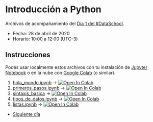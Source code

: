 # Introducción a Python

Archivos de acompañamiento del [Día 1 del #DataSchool](https://bitson.group/slides/dataschool-py1.html).

* Fecha: 28 de abril de 2020
* Horario: 10:00 a 12:00 (UTC-3)

## Instrucciones

Podés usar localmente estos archivos con tu instalación de [Jupyter Notebook](https://jupyter.org/install)
o en la nube con [Google Colab](https://colab.research.google.com) (o similar).

1. [hola_mundo.ipynb](hola_mundo.ipynb) -> [![Open In Colab](https://colab.research.google.com/assets/colab-badge.svg)](https://colab.research.google.com/github/lecovi/dataschool-py1/blob/master/hola_mundo.ipynb)
2. [primeros_pasos.ipynb](primeros_pasos.ipynb) -> [![Open In Colab](https://colab.research.google.com/assets/colab-badge.svg)](https://colab.research.google.com/github/lecovi/dataschool-py1/blob/master/primeros_pasos.ipynb)
3. [sintaxis_basica](sintaxis_basica.ipynb) -> [![Open In Colab](https://colab.research.google.com/assets/colab-badge.svg)](https://colab.research.google.com/github/lecovi/dataschool-py1/blob/master/sintaxis_basica.ipynb)
4. [tipos_de_datos.ipynb](tipos_de_datos.ipynb) -> [![Open In Colab](https://colab.research.google.com/assets/colab-badge.svg)](https://colab.research.google.com/github/lecovi/dataschool-py1/blob/master/tipos_de_datos.ipynb)
5. [listas.ipynb](listas.ipynb) -> [![Open In Colab](https://colab.research.google.com/assets/colab-badge.svg)](https://colab.research.google.com/github/lecovi/dataschool-py1/blob/master/listas.ipynb)

* [Siguiente día](https://github.com/lecovi/dataschool-py2)
